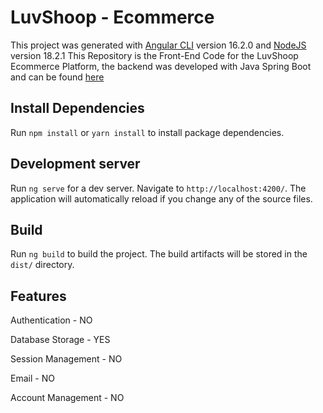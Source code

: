 # LuvShoop - Ecommerce

This project was generated with [Angular CLI](https://github.com/angular/angular-cli) version 16.2.0 and [NodeJS](https://google.com) version 18.2.1
This Repository is the Front-End Code for the LuvShoop Ecommerce Platform, the backend was developed with Java Spring Boot and can be found [here](https://github.com/axornam/luvshop-ecommerce-backend)

## Install Dependencies

Run `npm install` or `yarn install` to install package dependencies.

## Development server

Run `ng serve` for a dev server. Navigate to `http://localhost:4200/`. The application will automatically reload if you change any of the source files.

## Build

Run `ng build` to build the project. The build artifacts will be stored in the `dist/` directory.

## Features

Authentication - NO

Database Storage - YES

Session Management - NO

Email - NO

Account Management - NO

<!--## Running unit tests-->

<!--Run `ng test` to execute the unit tests via [Karma](https://karma-runner.github.io).-->

<!--## Running end-to-end tests-->

<!--Run `ng e2e` to execute the end-to-end tests via a platform of your choice. To use this command, you need to first add a package that implements end-to-end testing capabilities.-->
